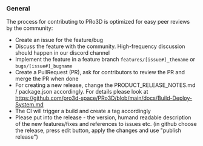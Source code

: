 ### General

The process for contributing to PRo3D is optimized for easy peer reviews by the community:
 * Create an issue for the feature/bug
 * Discuss the feature with the community. High-frequency discussion should happen in our discord channel
 * Implement the feature in a feature branch `features/[issue#]_thename` or `bugs/[issue#]_bugname`
 * Create a PullRequest (PR), ask for contributors to review the PR and merge the PR when done
 * For creating a new release, change the PRODUCT_RELEASE_NOTES.md / package.json accordingly. For details please look at https://github.com/pro3d-space/PRo3D/blob/main/docs/Build-Deploy-System.md 
 * The CI will trigger a build and create a tag accordingly
 * Please put into the release - the version, humand readable description of the new features/fixes and references to issues etc. (in github choose the release, press  edit button, apply the changes and use "publish release")
